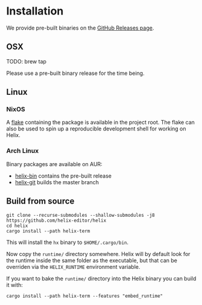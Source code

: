 # Installation

We provide pre-built binaries on the [GitHub Releases page](https://github.com/helix-editor/helix/releases).

## OSX

TODO: brew tap

Please use a pre-built binary release for the time being.

## Linux

### NixOS

A [flake](https://nixos.wiki/wiki/Flakes) containing the package is available in
the project root. The flake can also be used to spin up a reproducible development
shell for working on Helix.

### Arch Linux

Binary packages are available on AUR:
- [helix-bin](https://aur.archlinux.org/packages/helix-bin/) contains the pre-built release
- [helix-git](https://aur.archlinux.org/packages/helix-git/) builds the master branch

## Build from source

```
git clone --recurse-submodules --shallow-submodules -j8 https://github.com/helix-editor/helix
cd helix
cargo install --path helix-term
```

This will install the `hx` binary to `$HOME/.cargo/bin`.

Now copy the `runtime/` directory somewhere. Helix will by default look for the
runtime inside the same folder as the executable, but that can be overriden via
the `HELIX_RUNTIME` environment variable.

If you want to bake the `runtime/` directory into the Helix binary you can build
it with:

```
cargo install --path helix-term --features "embed_runtime"
```
